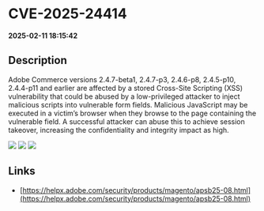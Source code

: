 # CVE-2025-24414

**2025-02-11 18:15:42**

## Description
Adobe Commerce versions 2.4.7-beta1, 2.4.7-p3, 2.4.6-p8, 2.4.5-p10, 2.4.4-p11 and earlier are affected by a stored Cross-Site Scripting (XSS) vulnerability that could be abused by a low-privileged attacker to inject malicious scripts into vulnerable form fields. Malicious JavaScript may be executed in a victim’s browser when they browse to the page containing the vulnerable field. A successful attacker can abuse this to achieve session takeover, increasing the confidentiality and integrity impact as high.

![](https://img.shields.io/static/v1?label=Score&message=8.7&color=red)
![](https://img.shields.io/static/v1?label=Severity&message=HIGH&color=red)
![](https://img.shields.io/static/v1?label=CWE&message=XSS&color=green)

## Links
- [https://helpx.adobe.com/security/products/magento/apsb25-08.html](https://helpx.adobe.com/security/products/magento/apsb25-08.html)
